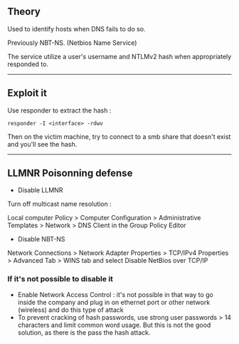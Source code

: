 ## Theory

Used to identify hosts when DNS fails to do so.

Previously NBT-NS. (Netbios Name Service)

The service utilize a user's username and NTLMv2 hash when appropriately responded to.

---

## Exploit it

Use responder to extract the hash :

`responder -I <interface> -rdwv`

Then on the victim machine, try to connect to a smb share that doesn't exist and you'll see the hash.

---

## LLMNR Poisonning defense

- Disable LLMNR

Turn off multicast name resolution :

Local computer Policy > Computer Configuration > Administrative Templates > Network > DNS Client in the Group Policy Editor

- Disable NBT-NS

Network Connections > Network Adapter Properties > TCP/IPv4 Properties > Advanced Tab > WINS tab and select Disable NetBios over TCP/IP

### If it's not possible to disable it

- Enable Network Access Control : it's not possible in that way to go inside the company and plug in on ethernet port or other network (wireless) and do this type of attack
- To prevent cracking of hash passwords, use strong user passwords > 14 characters and limit common word usage. But this is not the good solution, as there is the pass the hash attack.
